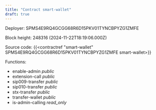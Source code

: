 ```yaml
---
title: "Contract smart-wallet"
draft: true
---
```

Deployer: SPMS4E9RQ4GCGG68R6D15PKV01TYNCBPYZG1ZMFE


 



Block height: 248316 (2024-11-22T18:19:06.000Z)

Source code: {{<contractref "smart-wallet" SPMS4E9RQ4GCGG68R6D15PKV01TYNCBPYZG1ZMFE smart-wallet>}}

Functions:

* enable-admin _public_
* extension-call _public_
* sip009-transfer _public_
* sip010-transfer _public_
* stx-transfer _public_
* transfer-wallet _public_
* is-admin-calling _read_only_
